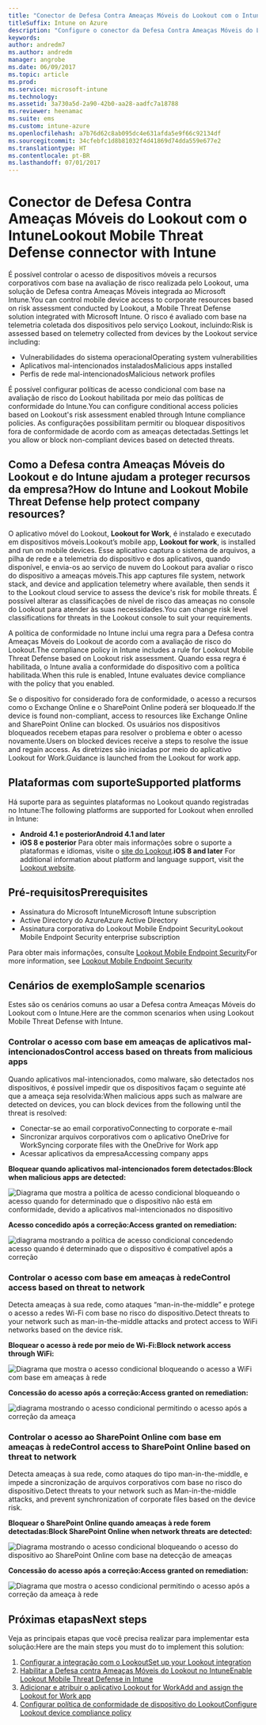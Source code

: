 ```yaml
---
title: "Conector de Defesa Contra Ameaças Móveis do Lookout com o Intune"
titleSuffix: Intune on Azure
description: "Configure o conector da Defesa Contra Ameaças Móveis do Lookout com o Intune."
keywords: 
author: andredm7
ms.author: andredm
manager: angrobe
ms.date: 06/09/2017
ms.topic: article
ms.prod: 
ms.service: microsoft-intune
ms.technology: 
ms.assetid: 3a730a5d-2a90-42b0-aa28-aadfc7a18788
ms.reviewer: heenamac
ms.suite: ems
ms.custom: intune-azure
ms.openlocfilehash: a7b76d62c8ab095dc4e631afda5e9f66c92134df
ms.sourcegitcommit: 34cfebfc1d8b81032f4d41869d74dda559e677e2
ms.translationtype: HT
ms.contentlocale: pt-BR
ms.lasthandoff: 07/01/2017
---
```

# <span data-ttu-id="28faa-103">Conector de Defesa Contra Ameaças Móveis do Lookout com o Intune</span><span class="sxs-lookup"><span data-stu-id="28faa-103">Lookout Mobile Threat Defense connector with Intune</span></span>
<a id="lookout-mobile-threat-defense-connector-with-intune" class="xliff"></a>

<span data-ttu-id="28faa-104">É possível controlar o acesso de dispositivos móveis a recursos corporativos com base na avaliação de risco realizada pelo Lookout, uma solução de Defesa contra Ameaças Móveis integrada ao Microsoft Intune.</span><span class="sxs-lookup"><span data-stu-id="28faa-104">You can control mobile device access to corporate resources based on risk assessment conducted by Lookout, a Mobile Threat Defense solution integrated with Microsoft Intune.</span></span> <span data-ttu-id="28faa-105">O risco é avaliado com base na telemetria coletada dos dispositivos pelo serviço Lookout, incluindo:</span><span class="sxs-lookup"><span data-stu-id="28faa-105">Risk is assessed based on telemetry collected from devices by the Lookout service including:</span></span>
- <span data-ttu-id="28faa-106">Vulnerabilidades do sistema operacional</span><span class="sxs-lookup"><span data-stu-id="28faa-106">Operating system vulnerabilities</span></span>
- <span data-ttu-id="28faa-107">Aplicativos mal-intencionados instalados</span><span class="sxs-lookup"><span data-stu-id="28faa-107">Malicious apps installed</span></span>
- <span data-ttu-id="28faa-108">Perfis de rede mal-intencionados</span><span class="sxs-lookup"><span data-stu-id="28faa-108">Malicious network profiles</span></span>

<span data-ttu-id="28faa-109">É possível configurar políticas de acesso condicional com base na avaliação de risco do Lookout habilitada por meio das políticas de conformidade do Intune.</span><span class="sxs-lookup"><span data-stu-id="28faa-109">You can configure conditional access policies based on Lookout's risk assessment enabled through Intune compliance policies.</span></span> <span data-ttu-id="28faa-110">As configurações possibilitam permitir ou bloquear dispositivos fora de conformidade de acordo com as ameaças detectadas.</span><span class="sxs-lookup"><span data-stu-id="28faa-110">Settings let you allow or block non-compliant devices based on detected threats.</span></span>

## <span data-ttu-id="28faa-111">Como a Defesa contra Ameaças Móveis do Lookout e do Intune ajudam a proteger recursos da empresa?</span><span class="sxs-lookup"><span data-stu-id="28faa-111">How do Intune and Lookout Mobile Threat Defense help protect company resources?</span></span>
<a id="how-do-intune-and-lookout-mobile-threat-defense-help-protect-company-resources" class="xliff"></a>
<span data-ttu-id="28faa-112">O aplicativo móvel do Lookout, **Lookout for Work**, é instalado e executado em dispositivos móveis.</span><span class="sxs-lookup"><span data-stu-id="28faa-112">Lookout’s mobile app, **Lookout for work**, is installed and run on mobile devices.</span></span> <span data-ttu-id="28faa-113">Esse aplicativo captura o sistema de arquivos, a pilha de rede e a telemetria do dispositivo e dos aplicativos, quando disponível, e envia-os ao serviço de nuvem do Lookout para avaliar o risco do dispositivo a ameaças móveis.</span><span class="sxs-lookup"><span data-stu-id="28faa-113">This app captures file system, network stack, and device and application telemetry where available, then sends it to the Lookout cloud service to assess the device's risk for mobile threats.</span></span> <span data-ttu-id="28faa-114">É possível alterar as classificações de nível de risco das ameaças no console do Lookout para atender às suas necessidades.</span><span class="sxs-lookup"><span data-stu-id="28faa-114">You can change risk level classifications for threats in the Lookout console to suit your requirements.</span></span>  

<span data-ttu-id="28faa-115">A política de conformidade no Intune inclui uma regra para a Defesa contra Ameaças Móveis do Lookout de acordo com a avaliação de risco do Lookout.</span><span class="sxs-lookup"><span data-stu-id="28faa-115">The compliance policy in Intune includes a rule for Lookout Mobile Threat Defense based on Lookout risk assessment.</span></span> <span data-ttu-id="28faa-116">Quando essa regra é habilitada, o Intune avalia a conformidade do dispositivo com a política habilitada.</span><span class="sxs-lookup"><span data-stu-id="28faa-116">When this rule is enabled, Intune evaluates device compliance with the policy that you enabled.</span></span>

<span data-ttu-id="28faa-117">Se o dispositivo for considerado fora de conformidade, o acesso a recursos como o Exchange Online e o SharePoint Online poderá ser bloqueado.</span><span class="sxs-lookup"><span data-stu-id="28faa-117">If the device is found non-compliant, access to resources like Exchange Online and SharePoint Online can blocked.</span></span> <span data-ttu-id="28faa-118">Os usuários nos dispositivos bloqueados recebem etapas para resolver o problema e obter o acesso novamente.</span><span class="sxs-lookup"><span data-stu-id="28faa-118">Users on blocked devices receive a steps to resolve the issue and regain access.</span></span> <span data-ttu-id="28faa-119">As diretrizes são iniciadas por meio do aplicativo Lookout for Work.</span><span class="sxs-lookup"><span data-stu-id="28faa-119">Guidance is launched from the Lookout for work app.</span></span>

## <span data-ttu-id="28faa-120">Plataformas com suporte</span><span class="sxs-lookup"><span data-stu-id="28faa-120">Supported platforms</span></span>
<a id="supported-platforms" class="xliff"></a>
<span data-ttu-id="28faa-121">Há suporte para as seguintes plataformas no Lookout quando registradas no Intune:</span><span class="sxs-lookup"><span data-stu-id="28faa-121">The following platforms are supported for Lookout when enrolled in Intune:</span></span>
* <span data-ttu-id="28faa-122">**Android 4.1 e posterior**</span><span class="sxs-lookup"><span data-stu-id="28faa-122">**Android 4.1 and later**</span></span>
* <span data-ttu-id="28faa-123">**iOS 8 e posterior** Para obter mais informações sobre o suporte a plataformas e idiomas, visite o [site do Lookout](https://personal.support.lookout.com/hc/articles/114094140253).</span><span class="sxs-lookup"><span data-stu-id="28faa-123">**iOS 8 and later** For additional information about platform and language support, visit the [Lookout website](https://personal.support.lookout.com/hc/articles/114094140253).</span></span>

## <span data-ttu-id="28faa-124">Pré-requisitos</span><span class="sxs-lookup"><span data-stu-id="28faa-124">Prerequisites</span></span>
<a id="prerequisites" class="xliff"></a>
* <span data-ttu-id="28faa-125">Assinatura do Microsoft Intune</span><span class="sxs-lookup"><span data-stu-id="28faa-125">Microsoft Intune subscription</span></span>
* <span data-ttu-id="28faa-126">Active Directory do Azure</span><span class="sxs-lookup"><span data-stu-id="28faa-126">Azure Active Directory</span></span>
* <span data-ttu-id="28faa-127">Assinatura corporativa do Lookout Mobile Endpoint Security</span><span class="sxs-lookup"><span data-stu-id="28faa-127">Lookout Mobile Endpoint Security enterprise subscription</span></span>  

<span data-ttu-id="28faa-128">Para obter mais informações, consulte [Lookout Mobile Endpoint Security](https://www.lookout.com/products/mobile-endpoint-security)</span><span class="sxs-lookup"><span data-stu-id="28faa-128">For more information, see [Lookout Mobile Endpoint Security](https://www.lookout.com/products/mobile-endpoint-security)</span></span>

## <span data-ttu-id="28faa-129">Cenários de exemplo</span><span class="sxs-lookup"><span data-stu-id="28faa-129">Sample scenarios</span></span>
<a id="sample-scenarios" class="xliff"></a>

<span data-ttu-id="28faa-130">Estes são os cenários comuns ao usar a Defesa contra Ameaças Móveis do Lookout com o Intune.</span><span class="sxs-lookup"><span data-stu-id="28faa-130">Here are the common scenarios when using Lookout Mobile Threat Defense with Intune.</span></span>

### <span data-ttu-id="28faa-131">Controlar o acesso com base em ameaças de aplicativos mal-intencionados</span><span class="sxs-lookup"><span data-stu-id="28faa-131">Control access based on threats from malicious apps</span></span>
<a id="control-access-based-on-threats-from-malicious-apps" class="xliff"></a>
<span data-ttu-id="28faa-132">Quando aplicativos mal-intencionados, como malware, são detectados nos dispositivos, é possível impedir que os dispositivos façam o seguinte até que a ameaça seja resolvida:</span><span class="sxs-lookup"><span data-stu-id="28faa-132">When malicious apps such as malware are detected on devices, you can block devices from the following until the threat is resolved:</span></span>
* <span data-ttu-id="28faa-133">Conectar-se ao email corporativo</span><span class="sxs-lookup"><span data-stu-id="28faa-133">Connecting to corporate e-mail</span></span>
* <span data-ttu-id="28faa-134">Sincronizar arquivos corporativos com o aplicativo OneDrive for Work</span><span class="sxs-lookup"><span data-stu-id="28faa-134">Syncing corporate files with the OneDrive for Work app</span></span>
* <span data-ttu-id="28faa-135">Acessar aplicativos da empresa</span><span class="sxs-lookup"><span data-stu-id="28faa-135">Accessing company apps</span></span>

<span data-ttu-id="28faa-136">**Bloquear quando aplicativos mal-intencionados forem detectados:**</span><span class="sxs-lookup"><span data-stu-id="28faa-136">**Block when malicious apps are detected:**</span></span>

![Diagrama que mostra a política de acesso condicional bloqueando o acesso quando for determinado que o dispositivo não está em conformidade, devido a aplicativos mal-intencionados no dispositivo](./media/malicious-apps-blocked.png)

<span data-ttu-id="28faa-138">**Acesso concedido após a correção:**</span><span class="sxs-lookup"><span data-stu-id="28faa-138">**Access granted on remediation:**</span></span>

![diagrama mostrando a política de acesso condicional concedendo acesso quando é determinado que o dispositivo é compatível após a correção](./media/malicious-apps-unblocked.png)

### <span data-ttu-id="28faa-140">Controlar o acesso com base em ameaças à rede</span><span class="sxs-lookup"><span data-stu-id="28faa-140">Control access based on threat to network</span></span>
<a id="control-access-based-on-threat-to-network" class="xliff"></a>
<span data-ttu-id="28faa-141">Detecta ameaças à sua rede, como ataques “man-in-the-middle” e protege o acesso a redes Wi-Fi com base no risco do dispositivo.</span><span class="sxs-lookup"><span data-stu-id="28faa-141">Detect threats to your network such as man-in-the-middle attacks and protect access to WiFi networks based on the device risk.</span></span>

<span data-ttu-id="28faa-142">**Bloquear o acesso à rede por meio de Wi-Fi:**</span><span class="sxs-lookup"><span data-stu-id="28faa-142">**Block network access through WiFi:**</span></span>

![Diagrama que mostra o acesso condicional bloqueando o acesso a WiFi com base em ameaças à rede](./media/network-wifi-blocked.png)

<span data-ttu-id="28faa-144">**Concessão do acesso após a correção:**</span><span class="sxs-lookup"><span data-stu-id="28faa-144">**Access granted on remediation:**</span></span>

![diagrama mostrando o acesso condicional permitindo o acesso após a correção da ameaça](./media/network-wifi-unblocked.png)
### <span data-ttu-id="28faa-146">Controlar o acesso ao SharePoint Online com base em ameaças à rede</span><span class="sxs-lookup"><span data-stu-id="28faa-146">Control access to SharePoint Online based on threat to network</span></span>
<a id="control-access-to-sharepoint-online-based-on-threat-to-network" class="xliff"></a>

<span data-ttu-id="28faa-147">Detecta ameaças à sua rede, como ataques do tipo man-in-the-middle, e impede a sincronização de arquivos corporativos com base no risco do dispositivo.</span><span class="sxs-lookup"><span data-stu-id="28faa-147">Detect threats to your network such as Man-in-the-middle attacks, and prevent synchronization of corporate files based on the device risk.</span></span>

<span data-ttu-id="28faa-148">**Bloquear o SharePoint Online quando ameaças à rede forem detectadas:**</span><span class="sxs-lookup"><span data-stu-id="28faa-148">**Block SharePoint Online when network threats are detected:**</span></span>

![Diagrama mostrando o acesso condicional bloqueando o acesso do dispositivo ao SharePoint Online com base na detecção de ameaças](./media/network-spo-blocked.png)


<span data-ttu-id="28faa-150">**Concessão do acesso após a correção:**</span><span class="sxs-lookup"><span data-stu-id="28faa-150">**Access granted on remediation:**</span></span>

![Diagrama que mostra o acesso condicional permitindo o acesso após a correção da ameaça à rede](./media/network-spo-unblocked.png)

## <span data-ttu-id="28faa-152">Próximas etapas</span><span class="sxs-lookup"><span data-stu-id="28faa-152">Next steps</span></span>
<a id="next-steps" class="xliff"></a>
<span data-ttu-id="28faa-153">Veja as principais etapas que você precisa realizar para implementar esta solução:</span><span class="sxs-lookup"><span data-stu-id="28faa-153">Here are the main steps you must do to implement this solution:</span></span>
1.  [<span data-ttu-id="28faa-154">Configurar a integração com o Lookout</span><span class="sxs-lookup"><span data-stu-id="28faa-154">Set up your Lookout integration</span></span>](lookout-mtd-connector-integration.md)
2.  [<span data-ttu-id="28faa-155">Habilitar a Defesa contra Ameaças Móveis do Lookout no Intune</span><span class="sxs-lookup"><span data-stu-id="28faa-155">Enable Lookout Mobile Threat Defense in Intune</span></span>](mtd-connector-enable.md)
3.  [<span data-ttu-id="28faa-156">Adicionar e atribuir o aplicativo Lookout for Work</span><span class="sxs-lookup"><span data-stu-id="28faa-156">Add and assign the Lookout for Work app</span></span>](mtd-apps-ios-app-configuration-policy-add-assign.md)
4.  [<span data-ttu-id="28faa-157">Configurar política de conformidade de dispositivo do Lookout</span><span class="sxs-lookup"><span data-stu-id="28faa-157">Configure Lookout device compliance policy</span></span>](mtd-device-compliance-policy-create.md)
